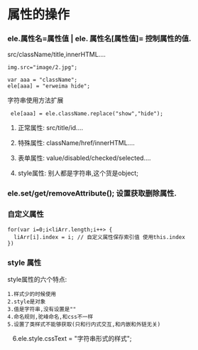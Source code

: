 # 属性的操作

  
### ele.属性名=属性值 | ele. 属性名[属性值]= 控制属性的值. 
src/className/title,innerHTML....

````
img.src="image/2.jpg";

var aaa = "className";
ele[aaa] = "erweima hide";
````

字符串使用方法扩展
````
 ele[aaa] = ele.className.replace("show","hide");
````

1. 正常属性: src/title/id....

2. 特殊属性: className/href/innerHTML....

3. 表单属性: value/disabled/checked/selected....

4. style属性: 别人都是字符串,这个货是object;

### ele.set/get/removeAttribute(); 设置获取删除属性.

### 自定义属性
````
for(var i=0;i<liArr.length;i++> {
  liArr[i].index = i; // 自定义属性保存索引值 使用this.index
})
````
### style 属性

  style属性的六个特点:

    1.样式少的时候使用
    2.style是对象
    3.值是字符串,没有设置是""
    4.命名规则,驼峰命名,和css不一样
    5.设置了类样式不能够获取(只和行内式交互,和内嵌和外链无关)
    6.ele.style.cssText = "字符串形式的样式";


         
                
